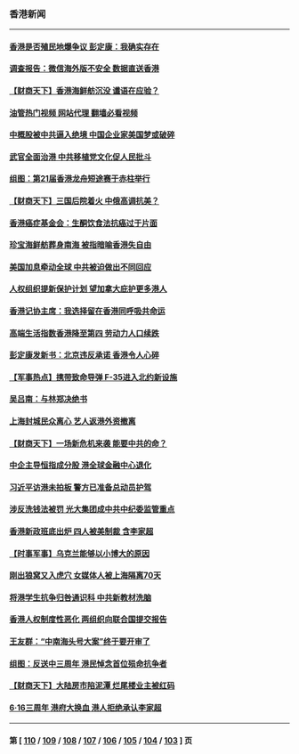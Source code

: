 ### 香港新闻
---
#### [香港是否殖民地爆争议 彭定康：我确实存在](../../pages/ncid1349362/n13765710.md?06231645) 
#### [调查报告：微信海外版不安全 数据直送香港](../../pages/ncid1349362/n13765533.md?06231645) 
#### [【财商天下】香港海鲜舫沉没 谶语在应验？](../../pages/ncid1349362/n13765316.md?06231645) 
#### [油管热门视频 网站代理 翻墙必看视频](http://209.222.30.114:81/youtube.html?06231645)
#### [中概股被中共逼入绝境 中国企业家美国梦或破碎](../../pages/ncid1349362/n13765287.md?06231645) 
#### [武官全面治港 中共移植党文化促人民批斗](../../pages/ncid1349362/n13765259.md?06231645) 
#### [组图：第21届香港龙舟短途赛于赤柱举行](../../pages/ncid1349362/n13764225.md?06231645) 
#### [【财商天下】三国后院着火 中俄高调抗美？](../../pages/ncid1349362/n13764528.md?06231645) 
#### [香港癌症基金会：生酮饮食法抗癌过于片面](../../pages/ncid1349362/n13764552.md?06231645) 
#### [珍宝海鲜舫葬身南海 被指暗喻香港失自由](../../pages/ncid1349362/n13764446.md?06231645) 
#### [美国加息牵动全球 中共被迫做出不同回应](../../pages/ncid1349362/n13764465.md?06231645) 
#### [人权组织提新保护计划 望加拿大庇护更多港人](../../pages/ncid1349362/n13764451.md?06231645) 
#### [香港记协主席：我选择留在香港同呼吸共命运](../../pages/ncid1349362/n13764447.md?06231645) 
#### [高端生活指数香港降至第四 劳动力人口续跌](../../pages/ncid1349362/n13764441.md?06231645) 
#### [彭定康发新书：北京违反承诺 香港令人心碎](../../pages/ncid1349362/n13764274.md?06231645) 
#### [【军事热点】携带致命导弹 F-35进入北约新设施](../../pages/ncid1349362/n13763641.md?06231645) 
#### [吴吕南：与林郑决绝书](../../pages/ncid1349362/n13764053.md?06231645) 
#### [上海封城民众离心 艺人返港外资撤离](../../pages/ncid1349362/n13764010.md?06231645) 
#### [【财商天下】一场新危机来袭 能要中共的命？](../../pages/ncid1349362/n13763617.md?06231645) 
#### [中企主导恒指成分股 港全球金融中心退化](../../pages/ncid1349362/n13763111.md?06231645) 
#### [习近平访港未拍板 警方已准备总动员护驾](../../pages/ncid1349362/n13763095.md?06231645) 
#### [涉反洗钱法被罚 光大集团成中共中纪委监管重点](../../pages/ncid1349362/n13762920.md?06231645) 
#### [香港新政班底出炉 四人被美制裁 含李家超](../../pages/ncid1349362/n13762905.md?06231645) 
#### [【时事军事】乌克兰能够以小博大的原因](../../pages/ncid1349362/n13762837.md?06231645) 
#### [刚出狼窝又入虎穴 女媒体人被上海隔离70天](../../pages/ncid1349362/n13762308.md?06231645) 
#### [将港学生抗争归咎通识科 中共新教材洗脑](../../pages/ncid1349362/n13762382.md?06231645) 
#### [香港人权制度性恶化 两组织向联合国提交报告](../../pages/ncid1349362/n13762176.md?06231645) 
#### [王友群：“中南海头号大案”终于要开审了](../../pages/ncid1349362/n13761877.md?06231645) 
#### [组图：反送中三周年 港民悼念首位殒命抗争者](../../pages/ncid1349362/n13761626.md?06231645) 
#### [【财商天下】大陆房市陷泥潭 烂尾楼业主被红码](../../pages/ncid1349362/n13761890.md?06231645) 
#### [6‧16三周年 港府大换血 港人拒绝承认李家超](../../pages/ncid1349362/n13761847.md?06231645) 

---
#### 第 [ [110](./110.md?06231645) / [109](./109.md?06231645) / [108](./108.md?06231645) / [107](./107.md?06231645) / [106](./106.md?06231645) / [105](./105.md?06231645) / [104](./104.md?06231645) / [103](./103.md?06231645) ] 页
